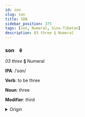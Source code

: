 ```yaml
---
id: son
slug: son
title: SON
sidebar_position: 375
tags: [son, Numeral, Sino-Tibetan]
description: 03 three § Numeral
---
```


### son&emsp;<span kind="abugida">ɐ̃</span>

*03 three* **§** Numeral

**IPA**: /ˈsɑn/

**Verb**: to be three

**Noun**: three

**Modifier**: third

<details>
    <summary>Origin</summary>
    Mandarin 三 sān /sän/<br/>
    <em>Sino-Tibetan Language Family</em>
</details>